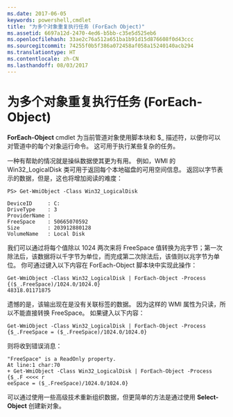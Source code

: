 ```yaml
---
ms.date: 2017-06-05
keywords: powershell,cmdlet
title: "为多个对象重复执行任务 (ForEach Object)"
ms.assetid: 6697a12d-2470-4ed6-b5bb-c35e5d525eb6
ms.openlocfilehash: 33ae2c76a512a651ba1b91d15d876608f0d43ccc
ms.sourcegitcommit: 74255f0b5f386a072458af058a15240140acb294
ms.translationtype: HT
ms.contentlocale: zh-CN
ms.lasthandoff: 08/03/2017
---
```

# <a name="repeating-a-task-for-multiple-objects-foreach-object"></a>为多个对象重复执行任务 (ForEach-Object)
**ForEach-Object** cmdlet 为当前管道对象使用脚本块和 $_ 描述符，以便你可以对管道中的每个对象运行命令。 这可用于执行某些复杂的任务。

一种有帮助的情况就是操纵数据使其更为有用。 例如，WMI 的 Win32_LogicalDisk 类可用于返回每个本地磁盘的可用空间信息。 返回以字节表示的数据，但是，这也将增加阅读的难度：

```
PS> Get-WmiObject -Class Win32_LogicalDisk

DeviceID     : C:
DriveType    : 3
ProviderName :
FreeSpace    : 50665070592
Size         : 203912880128
VolumeName   : Local Disk
```

我们可以通过将每个值除以 1024 两次来将 FreeSpace 值转换为兆字节；第一次除法后，该数据将以千字节为单位，而完成第二次除法后，该值则以兆字节为单位。 你可通过键入以下内容在 ForEach-Object 脚本块中实现此操作：

```
Get-WmiObject -Class Win32_LogicalDisk | ForEach-Object -Process {($_.FreeSpace)/1024.0/1024.0}
48318.01171875
```

遗憾的是，该输出现在是没有关联标签的数据。 因为这样的 WMI 属性为只读，所以不能直接转换 FreeSpace。 如果键入以下内容：

```
Get-WmiObject -Class Win32_LogicalDisk | ForEach-Object -Process {$_.FreeSpace = ($_.FreeSpace)/1024.0/1024.0}
```

则将收到错误消息：

```
"FreeSpace" is a ReadOnly property.
At line:1 char:70
+ Get-WmiObject -Class Win32_LogicalDisk | ForEach-Object -Process {$_.F <<<< r
eeSpace = ($_.FreeSpace)/1024.0/1024.0}
```

可以通过使用一些高级技术重新组织数据，但更简单的方法是通过使用 **Select-Object** 创建新对象。


